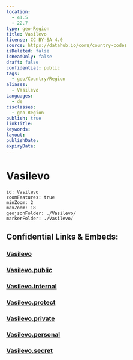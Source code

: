 ```yaml
---
location:
  - 41.5
  - 22.7
type: geo-Region
title: Vasilevo
license: CC BY-SA 4.0
source: https://datahub.io/core/country-codes
isDeleted: false
isReadOnly: false
draft: false
confidential: public
tags:
  - geo/Country/Region
aliases:
  - Vasilevo
Languages:
  - de
cssclasses:
  - geo-Region
publish: true
linkTitle:
keywords:
layout:
publishDate:
expiryDate:
---
```


# Vasilevo

```leaflet
id: Vasilevo
zoomFeatures: true 
minZoom: 2 
maxZoom: 18
geojsonFolder: ./Vasilevo/
markerFolder: ./Vasilevo/
```


## Confidential Links & Embeds: 

### [Vasilevo](/_Standards/Earth/Continent/Europe/Europe~South/Macedonia~North/Municipalities~Macedonia/Vasilevo.md) 

### [Vasilevo.public](/_public/Earth/Continent/Europe/Europe~South/Macedonia~North/Municipalities~Macedonia/Vasilevo.public.md) 

### [Vasilevo.internal](/_internal/Earth/Continent/Europe/Europe~South/Macedonia~North/Municipalities~Macedonia/Vasilevo.internal.md) 

### [Vasilevo.protect](/_protect/Earth/Continent/Europe/Europe~South/Macedonia~North/Municipalities~Macedonia/Vasilevo.protect.md) 

### [Vasilevo.private](/_private/Earth/Continent/Europe/Europe~South/Macedonia~North/Municipalities~Macedonia/Vasilevo.private.md) 

### [Vasilevo.personal](/_personal/Earth/Continent/Europe/Europe~South/Macedonia~North/Municipalities~Macedonia/Vasilevo.personal.md) 

### [Vasilevo.secret](/_secret/Earth/Continent/Europe/Europe~South/Macedonia~North/Municipalities~Macedonia/Vasilevo.secret.md)

